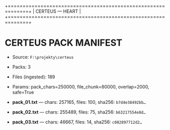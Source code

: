 +=============================================================+
| CERTEUS — HEART |
+=============================================================+

# CERTEUS PACK MANIFEST

- Source: `F:\projekty\certeus`
- Packs: 3
- Files (ingested): 189
- Params: pack_chars=250000, file_chunk=80000, overlap=2000, safe=True

- **pack_01.txt** — chars: 257165, files: 100, sha256: `b7d4e38492bb…`
- **pack_02.txt** — chars: 255489, files: 75, sha256: `b63217554e8d…`
- **pack_03.txt** — chars: 46667, files: 14, sha256: `c082897712d2…`

